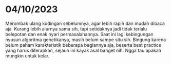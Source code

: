 # 04/10/2023
Merombak ulang kodingan sebelumnya, agar lebih rapih dan mudah dibaca aja. Kurang lebih alurnya sama sih, tapi setidaknya jadi tidak terlalu belepotan dan enak nyari permasalahannya. Saat ini lagi kebingungan nyusun algoritma genetikanya, masih belum sampe situ sih. Bingung karena belum paham karakteristik beberapa bagiannya aja, beserta best practice yang harus diterapkan, sejauh ini kayak asal banget nih. Ngga tau apakah mungkin untuk kelar.